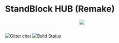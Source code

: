 # StandBlock HUB (Remake)
<div style="text-align:center"><img src ="https://i.ytimg.com/vi/-XbTys3ygeA/maxresdefault.jpg" /></div>

##

[![Gitter chat](https://badges.gitter.im/gitterHQ/gitter.png)](https://gitter.im/standblock-remake-one-year-later/) [![Build Status](https://travis-ci.org/StandBlock-REMAKE/hub.svg?branch=master)](https://travis-ci.org/StandBlock-REMAKE/hub)
